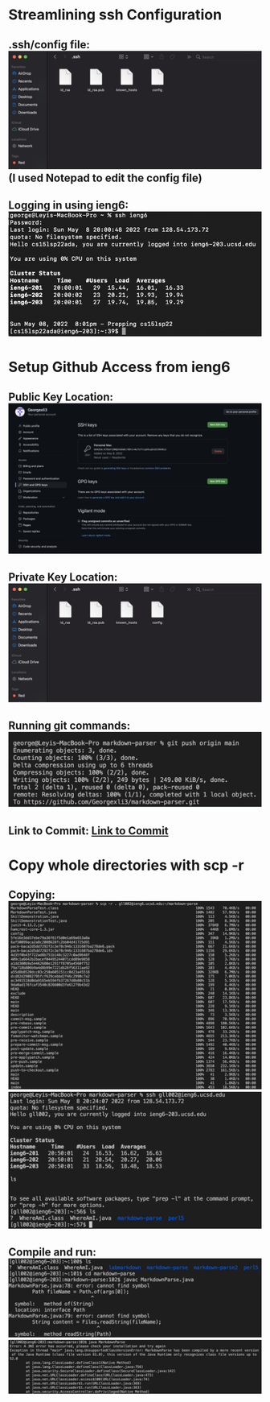 # **Streamlining ssh Configuration**
**.ssh/config file:**
![Image](lab3image3.png)
(I used Notepad to edit the config file)
---
**Logging in using ieng6:**
![Image](lab3image1.png)
---

# **Setup Github Access from ieng6**
**Public Key Location:**
![Image](lab3image2.png)
---
**Private Key Location:**
![Image](lab3image3.png)
---
**Running git commands:**
![Image](lab3image4.png)
---
**Link to Commit:**
[Link to Commit](https://github.com/Georgexli3/markdown-parser/commit/77427a46ee90ba9e3399877e754144ce6701fe93)
---

# **Copy whole directories with scp -r**
**Copying:**
![Image](lab3image5.png)
![Image](lab3image6.png)
---
**Compile and run:**
![Image](lab3image7.png)
![Image](lab3image8.png)
---
